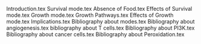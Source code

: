 Introduction.tex
Survival mode.tex
Absence of Food.tex
Effects of Survival mode.tex
Growth mode.tex
Growth Pathways.tex
Effects of Growth mode.tex
Implications.tex
Bibliography about modes.tex
Bibliography about angiogenesis.tex
bibliography about T cells.tex
Bibliography about PI3K.tex
Bibliography about cancer cells.tex
Bibliography about Peroxidation.tex
